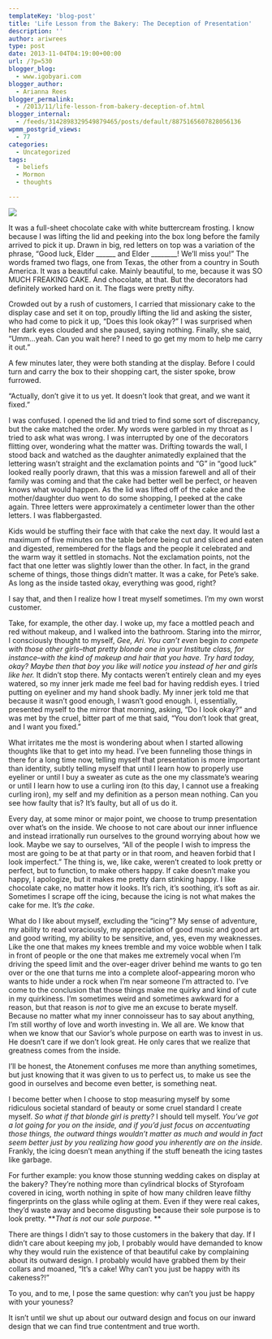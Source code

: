 ```yaml
---
templateKey: 'blog-post'
title: 'Life Lesson from the Bakery: The Deception of Presentation'
description: ''
author: ariwrees
type: post
date: 2013-11-04T04:19:00+00:00
url: /?p=530
blogger_blog:
  - www.igobyari.com
blogger_author:
  - Arianna Rees
blogger_permalink:
  - /2013/11/life-lesson-from-bakery-deception-of.html
blogger_internal:
  - /feeds/3142898329549879465/posts/default/8875165607828056136
wpmm_postgrid_views:
  - 77
categories:
  - Uncategorized
tags:
  - beliefs
  - Mormon
  - thoughts

---
```

![](https://www.igobyari.com/wp-content/uploads/2013/11/P1050773.jpg)

It was a full-sheet chocolate cake with white buttercream frosting. I know because I was lifting the lid and peeking into the box long before the family arrived to pick it up. Drawn in big, red letters on top was a variation of the phrase, “Good luck, Elder \_\_\_\_\_\_ and Elder \_\_\_\_\_\_\_\_! We’ll miss you!” The words framed two flags, one from Texas, the other from a country in South America. It was a beautiful cake. Mainly beautiful, to me, because it was SO MUCH FREAKING CAKE. And chocolate, at that. But the decorators had definitely worked hard on it. The flags were pretty nifty.

Crowded out by a rush of customers, I carried that missionary cake to the display case and set it on top, proudly lifting the lid and asking the sister, who had come to pick it up, “Does this look okay?” I was surprised when her dark eyes clouded and she paused, saying nothing. Finally, she said, “Umm…yeah. Can you wait here? I need to go get my mom to help me carry it out.”

A few minutes later, they were both standing at the display. Before I could turn and carry the box to their shopping cart, the sister spoke, brow furrowed.

“Actually, don’t give it to us yet. It doesn’t look that great, and we want it fixed.”

I was confused. I opened the lid and tried to find some sort of discrepancy, but the cake matched the order. My words were garbled in my throat as I tried to ask what was wrong. I was interrupted by one of the decorators flitting over, wondering what the matter was. Drifting towards the wall, I stood back and watched as the daughter animatedly explained that the lettering wasn’t straight and the exclamation points and “G” in “good luck” looked really poorly drawn, that this was a mission farewell and all of their family was coming and that the cake had better well be perfect, or heaven knows what would happen. As the lid was lifted off of the cake and the mother/daughter duo went to do some shopping, I peeked at the cake again. Three letters were approximately a centimeter lower than the other letters. I was flabbergasted.

Kids would be stuffing their face with that cake the next day. It would last a maximum of five minutes on the table before being cut and sliced and eaten and digested, remembered for the flags and the people it celebrated and the warm way it settled in stomachs. Not the exclamation points, not the fact that one letter was slightly lower than the other. In fact, in the grand scheme of things, those things didn’t matter. It was a cake, for Pete’s sake. As long as the inside tasted okay, everything was good, right?

I say that, and then I realize how I treat myself sometimes. I’m my own worst customer.

Take, for example, the other day. I woke up, my face a mottled peach and red without makeup, and I walked into the bathroom. Staring into the mirror, I consciously  thought to myself, _Gee, Ari. You can’t even_ begin _to compete with those other girls–that pretty blonde one in your Institute class, for instance–with the kind of makeup and hair that you have. Try hard today, okay? Maybe then that boy you like will notice you instead of her and girls like her._ It didn’t stop there. My contacts weren’t entirely clean and my eyes watered, so my inner jerk made me feel bad for having reddish eyes. I tried putting on eyeliner and my hand shook badly. My inner jerk told me that because it wasn’t good enough, I wasn’t good enough. I, essentially, presented myself to the mirror that morning, asking, “Do I look okay?” and was met by the cruel, bitter part of me that said, “You don’t look that great, and I want you fixed.”

What irritates me the most is wondering about when I started allowing thoughts like that to get into my head. I’ve been funneling those things in there for a long time now, telling myself that presentation is more important than identity, subtly telling myself that until I learn how to properly use eyeliner or until I buy a sweater as cute as the one my classmate’s wearing or until I learn how to use a curling iron (to this day, I cannot use a freaking curling iron), my self and my definition as a person mean nothing. Can you see how faulty that is? It’s faulty, but all of us do it.

Every day, at some minor or major point, we choose to trump presentation over what’s on the inside. We choose to not care about our inner influence and instead irrationally run ourselves to the ground worrying about how we look. Maybe we say to ourselves, “All of the people I wish to impress the most are going to be at that party or in that room, and heaven forbid that I look imperfect.” The thing is, we, like cake, weren’t created to look pretty or perfect, but to function, to make others happy. If cake doesn’t make you happy, I apologize, but it makes me pretty darn stinking happy. I like chocolate cake, no matter how it looks. It’s rich, it’s soothing, it’s soft as air. Sometimes I scrape off the icing, because the icing is not what makes the cake for me. It’s _the cake_.

What do I like about myself, excluding the “icing”? My sense of adventure, my ability to read voraciously, my appreciation of good music and good art and good writing, my ability to be sensitive, and, yes, even my weaknesses. Like the one that makes my knees tremble and my voice wobble when I talk in front of people or the one that makes me extremely vocal when I’m driving the speed limit and the over-eager driver behind me wants to go ten over or the one that turns me into a complete aloof-appearing moron who wants to hide under a rock when I’m near someone I’m attracted to. I’ve come to the conclusion that those things make me quirky and kind of cute in my quirkiness. I’m sometimes weird and sometimes awkward for a reason, but that reason is _not_ to give me an excuse to berate myself. Because no matter what my inner connoisseur has to say about anything, I’m still worthy of love and worth investing in. We all are. We know that when we know that our Savior’s whole purpose on earth was to invest in us. He doesn’t care if we don’t look great. He only cares that we realize that greatness comes from the inside.

I’ll be honest, the Atonement confuses me more than anything sometimes, but just knowing that it was given to us to perfect us, to make us see the good in ourselves and become even better, is something neat.

I become better when I choose to stop measuring myself by some ridiculous societal standard of beauty or some cruel standard I create myself. _So what if that blonde girl is pretty?_ I should tell myself. _You’ve got a lot going for you on the inside, and if you’d just focus on accentuating those things, the outward things wouldn’t matter as much and would in fact seem better just by you realizing how good you inherently are on the inside._ Frankly, the icing doesn’t mean anything if the stuff beneath the icing tastes like garbage.

For further example: you know those stunning wedding cakes on display at the bakery? They’re nothing more than cylindrical blocks of Styrofoam covered in icing, worth nothing in spite of how many children leave filthy fingerprints on the glass while ogling at them. Even if they were real cakes, they’d waste away and become disgusting because their sole purpose is to look pretty. **_That is not_ our _sole purpose_. **

There are things I didn’t say to those customers in the bakery that day. If I didn’t care about keeping my job, I probably would have demanded to know why they would ruin the existence of that beautiful cake by complaining about its outward design. I probably would have grabbed them by their collars and moaned, “It’s a cake! Why can’t you just be happy with its cakeness?!”

To you, and to me, I pose the same question: why can’t you just be happy with your youness?

It isn’t until we shut up about our outward design and focus on our inward design that we can find true contentment and true worth.